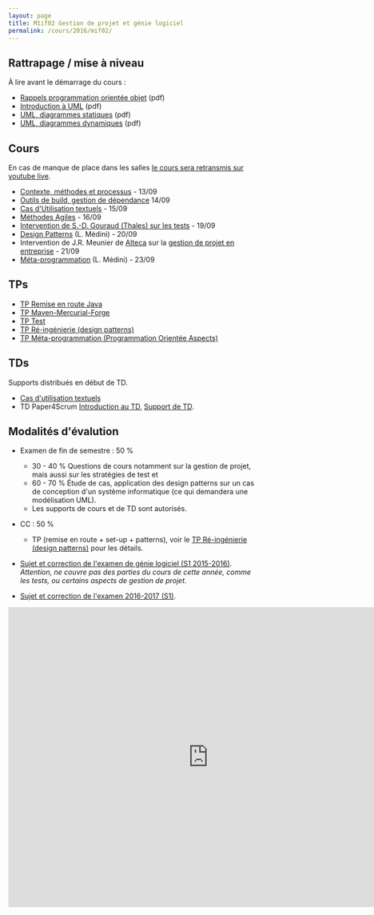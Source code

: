 ```yaml
---
layout: page
title: M1if02 Gestion de projet et génie logiciel
permalink: /cours/2016/mif02/
---
```


## Rattrapage / mise à niveau

À lire avant le démarrage du cours :

- [Rappels programmation orientée objet](/courses/2015/mif17/2015/MIF17_Rappel_objet.pdf) (pdf)
- [Introduction à UML](/courses/2015/mif17/2015/UML-intro.pdf) (pdf)
- [UML, diagrammes statiques](/courses/2015/mif17/2015/UML-Statique.pdf) (pdf)
- [UML, diagrammes dynamiques](/courses/2015/mif17/2015/UML-Dynamique.pdf) (pdf)


## Cours

En cas de manque de place dans les salles [le cours sera retransmis sur youtube live](https://www.youtube.com/user/aurelientab/live).

- [Contexte, méthodes et processus](/courses/2016/mif02/Mif02-C1-ProcessusMethodes.pdf) - 13/09
- [Outils de build, gestion de dépendance](http://liris.cnrs.fr/ecoquery/dokuwiki/lib/exe/fetch.php?media=enseignement:maven-forge-ic.pdf) 14/09
- [Cas d'Utilisation textuels](/courses/2015/mif17/2015/UML-CU.pdf) - 15/09
- [Méthodes Agiles](/courses/2016/mif02/Agile.pdf) - 16/09
- [Intervention de S.-D. Gouraud (Thales) sur les tests](http://liris.cnrs.fr/ecoquery/dokuwiki/lib/exe/fetch.php?media=enseignement:sdgouraud-2014-10-24.pdf) - 19/09
- [Design Patterns](http://liris.cnrs.fr/lionel.medini/enseignement/MIF17/CM-patterns.pdf) (L. Médini) - 20/09
- Intervention de J.R. Meunier de [Alteca](http://alteca.fr/) sur la [gestion de projet en entreprise](/courses/2016/mif02/AltecaGestionProjets2016v1.pdf) - 21/09
- [Méta-programmation](http://liris.cnrs.fr/lionel.medini/enseignement/MIF17/CM-metaprogrammation.pdf) (L. Médini) - 23/09

## TPs

- [TP Remise en route Java](tp-java.html)
- [TP Maven-Mercurial-Forge](tp-setup.html)
- [TP Test](tp-test.html)
- [TP Ré-ingénierie (design patterns)](tp-pattern.html)
- [TP Méta-programmation (Programmation Orientée Aspects)](http://liris.cnrs.fr/lionel.medini/enseignement/MIF17/TP_aspects.html)

## TDs
Supports distribués en début de TD.

<!-- - (">Diagrammes statiques</a> (3h)</li>
- (">Diagrammes Dynamiques (séquences + état-transition)</a> (2h)</li> -->
- [Cas d'utilisation textuels](/courses/2016/mif02/tdUseCases.pdf)
- TD Paper4Scrum [Introduction au TD](/courses/2016/mif02/tdAgile.pdf), [Support de TD](/courses/2016/mif02/ExerciceAgile.pdf).

## Modalités d'évalution

- Examen de fin de semestre : 50 %  
  * 30 - 40 % Questions de cours notamment sur la gestion de projet, mais aussi sur les stratégies de test et
  * 60 - 70 % Étude de cas, application des design patterns sur un cas de conception d'un système informatique (ce qui demandera une modélisation UML).
  * Les supports de cours et de TD sont autorisés.
- CC : 50 %  
  * TP (remise en route + set-up + patterns), voir le [TP Ré-ingénierie (design patterns)](tp-pattern.html) pour les détails.



- [Sujet et correction de l'examen de génie logiciel (S1 2015-2016)](http://tabard.fr/courses/2015/mif17/MIF17-exam2015-session1-correction.pdf). *Attention, ne couvre pas des parties du cours de cette année, comme les tests, ou certains aspects de gestion de projet.*
- [Sujet et correction de l'examen 2016-2017 (S1)](Mif02-Exam2016-session1-correction.pdf).


<iframe src="https://calendar.google.com/calendar/embed?height=600&amp;wkst=2&amp;hl=fr&amp;bgcolor=%23FFFFFF&amp;src=ribvbak6v0nvdgdsjnff4idpng%40group.calendar.google.com&amp;color=%23AB8B00&amp;ctz=Europe%2FParis" style="border-width:0" width="800" height="600" frameborder="0" scrolling="no"></iframe>
